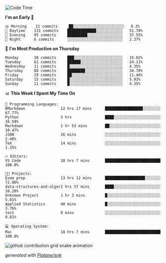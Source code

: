 <!--START_SECTION:waka-->
![Code Time](http://img.shields.io/badge/Code%20Time-109%20hrs%2034%20mins-blue)

**I'm an Early 🐤** 

```text
🌞 Morning    21 commits     ██░░░░░░░░░░░░░░░░░░░░░░░   8.3% 
🌆 Daytime    131 commits    █████████████░░░░░░░░░░░░   51.78% 
🌃 Evening    95 commits     █████████░░░░░░░░░░░░░░░░   37.55% 
🌙 Night      6 commits      ░░░░░░░░░░░░░░░░░░░░░░░░░   2.37%

```
📅 **I'm Most Productive on Thursday** 

```text
Monday       38 commits     ███░░░░░░░░░░░░░░░░░░░░░░   15.02% 
Tuesday      61 commits     ██████░░░░░░░░░░░░░░░░░░░   24.11% 
Wednesday    11 commits     █░░░░░░░░░░░░░░░░░░░░░░░░   4.35% 
Thursday     88 commits     ████████░░░░░░░░░░░░░░░░░   34.78% 
Friday       29 commits     ██░░░░░░░░░░░░░░░░░░░░░░░   11.46% 
Saturday     15 commits     █░░░░░░░░░░░░░░░░░░░░░░░░   5.93% 
Sunday       11 commits     █░░░░░░░░░░░░░░░░░░░░░░░░   4.35%

```


📊 **This Week I Spent My Time On** 

```text
💬 Programming Languages: 
RMarkdown                12 hrs 17 mins      █████████████████░░░░░░░░   67.77% 
Python                   3 hrs               ████░░░░░░░░░░░░░░░░░░░░░   16.58% 
Markdown                 1 hr 53 mins        ██░░░░░░░░░░░░░░░░░░░░░░░   10.47% 
JSON                     26 mins             ░░░░░░░░░░░░░░░░░░░░░░░░░   2.46% 
TeX                      14 mins             ░░░░░░░░░░░░░░░░░░░░░░░░░   1.35%

🔥 Editors: 
VS Code                  18 hrs 7 mins       █████████████████████████   100.0%

🐱‍💻 Projects: 
Exam prep                13 hrs 12 mins      ██████████████████░░░░░░░   72.86% 
data-structures-and-algor2 hrs 57 mins       ████░░░░░░░░░░░░░░░░░░░░░   16.28% 
Unknown Project          1 hr 3 mins         █░░░░░░░░░░░░░░░░░░░░░░░░   5.81% 
Applied Statistics       40 mins             █░░░░░░░░░░░░░░░░░░░░░░░░   3.76% 
test                     8 mins              ░░░░░░░░░░░░░░░░░░░░░░░░░   0.81%

💻 Operating System: 
Mac                      18 hrs 7 mins       █████████████████████████   100.0%

```


<!--END_SECTION:waka-->


<!--Snake Game-->
![github contribution grid snake animation](https://raw.githubusercontent.com/viggo-gascou/viggo-gascou/output/github-contribution-grid-snake.svg)

_generated with [Platane/snk](https://github.com/Platane/snk)_
<!--Snake Game-->

